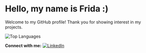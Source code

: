 # Hello, my name is Frida :)

Welcome to my GitHub profile!
Thank you for showing interest in my projects.

![Top Languages](https://github-readme-stats.vercel.app/api/top-langs/?username=fridavhaf&layout=compact&theme=dark)

**Connect with me:** [![LinkedIn](https://img.shields.io/badge/LinkedIn-0077B5?style=for-the-badge&logo=linkedin&logoColor=white)](https://www.linkedin.com/in/fridavhaf/)
